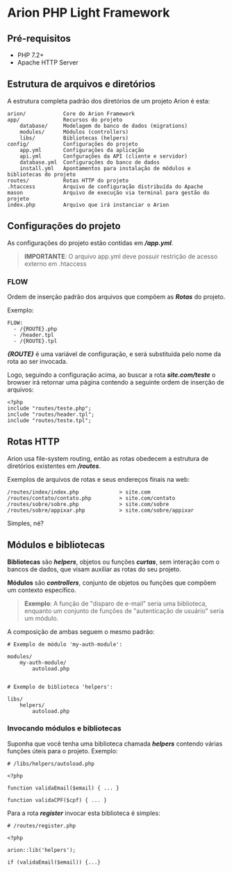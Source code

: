 # Arion PHP Light Framework

## Pré-requisitos

- PHP 7.2+
- Apache HTTP Server

## Estrutura de arquivos e diretórios

A estrutura completa padrão dos diretórios de um projeto Arion é esta:

```
arion/            Core do Arion Framework
app/              Recursos do projeto
    database/     Modelagem do banco de dados (migrations)
    modules/      Módulos (controllers)
    libs/         Bibliotecas (helpers)
config/           Configurações do projeto
    app.yml       Configurações da aplicação
    api.yml       Confgurações da API (cliente e servidor)
    database.yml  Configurações do banco de dados
    install.yml   Apontamentos para instalação de módulos e bibliotecas do projeto
routes/           Rotas HTTP do projeto
.htaccess         Arquivo de configuração distribuída do Apache     
mason             Arquivo de execução via terminal para gestão do projeto
index.php         Arquivo que irá instanciar o Arion
```

## Configurações do projeto

As configurações do projeto estão contidas em ***/app.yml***.

> **IMPORTANTE**: O arquivo app.yml deve possuir restrição de acesso externo em .htaccess

### FLOW

Ordem de inserção padrão dos arquivos que compõem as ***Rotas*** do projeto.

Exemplo:
```
FLOW: 
  - /{ROUTE}.php
  - /header.tpl
  - /{ROUTE}.tpl
```
***{ROUTE}*** é uma variável de configuração, e será substituída pelo nome da rota ao ser invocada.

Logo, seguindo a configuração acima, ao buscar a rota ***site.com/teste*** o browser irá retornar uma página contendo a seguinte ordem de inserção de arquivos:
```
<?php
include "routes/teste.php";
include "routes/header.tpl";
include "routes/teste.tpl";
```

## Rotas HTTP

Arion usa file-system routing, então as rotas obedecem a estrutura de diretórios existentes em ***/routes***.

Exemplos de arquivos de rotas e seus endereços finais na web:

```
/routes/index/index.php             > site.com
/routes/contato/contato.php         > site.com/contato
/routes/sobre/sobre.php             > site.com/sobre
/routes/sobre/appixar.php           > site.com/sobre/appixar
```
Simples, né?

## Módulos e bibliotecas

**Bibliotecas** são ***helpers***, objetos ou funções ***curtas***, sem interação com o bancos de dados, que visam auxiliar as rotas do seu projeto.

**Módulos** são ***controllers***, conjunto de objetos ou funções que compõem um contexto específico.

> **Exemplo**: A função de "disparo de e-mail" seria uma biblioteca, enquanto um conjunto de funções de "autenticação de usuário" seria um módulo.

A composição de ambas seguem o mesmo padrão:
```
# Exemplo de módulo 'my-auth-module':

modules/
    my-auth-module/
        autoload.php


# Exemplo de biblioteca 'helpers':

libs/
    helpers/
        autoload.php
```

### Invocando módulos e bibliotecas

Suponha que você tenha uma biblioteca chamada ***helpers*** contendo várias funções úteis para o projeto. Exemplo:

```
# /libs/helpers/autoload.php

<?php

function validaEmail($email) { ... }

function validaCPF($cpf) { ... }
```
Para a rota ***register*** invocar esta biblioteca é simples:
```
# /routes/register.php

<?php

arion::lib('helpers');

if (validaEmail($email)) {...}
```